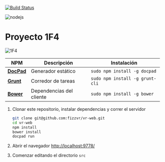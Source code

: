 [![Build Status](https://travis-ci.org/fizzvr/vr-web.svg?branch=master)](https://travis-ci.org/fizzvr/vr-web)

![nodejs](http://k46.kn3.net/5/0/C/B/3/B/BB7.jpg)

Proyecto 1F4
================

![1F4](http://k46.kn3.net/8/6/1/4/B/5/3D4.jpg)


NPM | Descripción | Instalación
--- | --- | ---
[**DocPad**](http://docpad.org/) | Generador estático | `sudo npm install -g docpad`
[**Grunt**](http://gruntjs.com/) | Corredor de tareas | `sudo npm install -g grunt-cli`
[**Bower**](http://bower.io/) | Dependencias del cliente |`sudo npm install -g bower`

1. Clonar este repositorio, instalar dependencias y correr el servidor

    ```bash
	git clone git@github.com:fizzvr/vr-web.git
	cd vr-web
	npm install
    bower install
	docpad run
	```

1. Abrir el navegador [http://localhost:9778/](http://localhost:9778/)
1. Comenzar editando el directorio `src`
